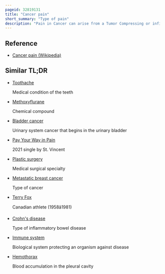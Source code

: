 ```yaml
---
pageid: 32819131
title: "Cancer pain"
short_summary: "Type of pain"
description: "Pain in Cancer can arise from a Tumor Compressing or infiltrating nearby Body Parts from Treatments and diagnostic Procedures or from skin Nerve and other Changes caused by a Hormone Imbalance or immune Response. Most chronic Pain is caused by the Illness and most acute Pain is caused by Treatment or diagnostic Procedures. However Radiotherapy Surgery and Chemotherapy may produce painful Conditions which persist long after Treatment."
---
```


## Reference

- [Cancer pain (Wikipedia)](https://en.wikipedia.org/?curid=32819131)

## Similar TL;DR

- [Toothache](/tldr/en/toothache)

  Medical condition of the teeth

- [Methoxyflurane](/tldr/en/methoxyflurane)

  Chemical compound

- [Bladder cancer](/tldr/en/bladder-cancer)

  Urinary system cancer that begins in the urinary bladder

- [Pay Your Way in Pain](/tldr/en/pay-your-way-in-pain)

  2021 single by St. Vincent

- [Plastic surgery](/tldr/en/plastic-surgery)

  Medical surgical specialty

- [Metastatic breast cancer](/tldr/en/metastatic-breast-cancer)

  Type of cancer

- [Terry Fox](/tldr/en/terry-fox)

  Canadian athlete (1958â1981)

- [Crohn's disease](/tldr/en/crohns-disease)

  Type of inflammatory bowel disease

- [Immune system](/tldr/en/immune-system)

  Biological system protecting an organism against disease

- [Hemothorax](/tldr/en/hemothorax)

  Blood accumulation in the pleural cavity
